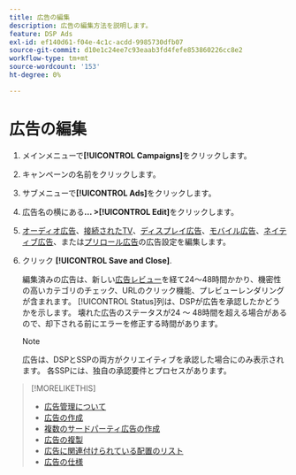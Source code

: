 ```yaml
---
title: 広告の編集
description: 広告の編集方法を説明します。
feature: DSP Ads
exl-id: ef140d61-f04e-4c1c-acdd-9985730dfb07
source-git-commit: d10e1c24ee7c93eaab3fd4fefe853860226cc8e2
workflow-type: tm+mt
source-wordcount: '153'
ht-degree: 0%

---
```


# 広告の編集

1. メインメニューで&#x200B;**[!UICONTROL Campaigns]**&#x200B;をクリックします。
1. キャンペーンの名前をクリックします。
1. サブメニューで&#x200B;**[!UICONTROL Ads]**&#x200B;をクリックします。
1. 広告名の横にある&#x200B;**... >[!UICONTROL Edit]**&#x200B;をクリックします。
1. [オーディオ広告](ad-settings-audio.md)、[接続されたTV](ad-settings-connected-tv.md)、[ディスプレイ広告](ad-settings-display.md)、[モバイル広告](ad-settings-mobile.md)、[ネイティブ広告](ad-settings-native.md)、または[プリロール広告](ad-settings-pre-roll.md)の広告設定を編集します。
1. クリック **[!UICONTROL Save and Close]**.

   編集済みの広告は、新しい[広告レビュー](ad-about.md)を経て24～48時間かかり、機密性の高いカテゴリのチェック、URLのクリック機能、プレビューレンダリングが含まれます。 [!UICONTROL Status]列は、DSPが広告を承認したかどうかを示します。 壊れた広告のステータスが24 ～ 48時間を超える場合があるので、却下される前にエラーを修正する時間があります。

   >[!NOTE]
   >
   >広告は、DSPとSSPの両方がクリエイティブを承認した場合にのみ表示されます。 各SSPには、独自の承認要件とプロセスがあります。

>[!MORELIKETHIS]
>
>* [広告管理について](ad-about.md)
>* [広告の作成](ad-create.md)
>* [複数のサードパーティ広告の作成](ad-create-third-party.md)
>* [広告の複製](ad-duplicate.md)
>* [広告に関連付けられている配置のリスト](ad-list-placements.md)
>* [広告の仕様](/help/dsp/assets/ad-specs.pdf)

